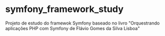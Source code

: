 # symfony_framework_study
Projeto de estudo do framewok Symfony baseado no livro "Orquestrando aplicações PHP com Symfony de Flávio Gomes da Silva Lisboa"
